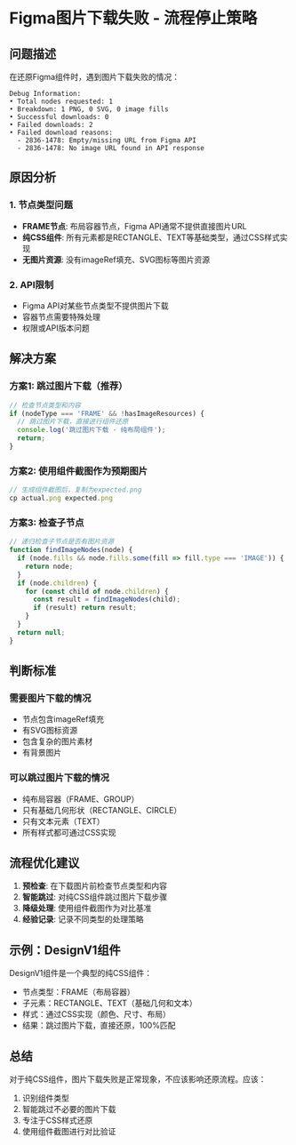 # Figma图片下载失败 - 流程停止策略

## 问题描述

在还原Figma组件时，遇到图片下载失败的情况：

```
Debug Information:
• Total nodes requested: 1
• Breakdown: 1 PNG, 0 SVG, 0 image fills
• Successful downloads: 0
• Failed downloads: 2
• Failed download reasons:
  - 2836-1478: Empty/missing URL from Figma API
  - 2836-1478: No image URL found in API response
```

## 原因分析

### 1. 节点类型问题
- **FRAME节点**: 布局容器节点，Figma API通常不提供直接图片URL
- **纯CSS组件**: 所有元素都是RECTANGLE、TEXT等基础类型，通过CSS样式实现
- **无图片资源**: 没有imageRef填充、SVG图标等图片资源

### 2. API限制
- Figma API对某些节点类型不提供图片下载
- 容器节点需要特殊处理
- 权限或API版本问题

## 解决方案

### 方案1: 跳过图片下载（推荐）
```javascript
// 检查节点类型和内容
if (nodeType === 'FRAME' && !hasImageResources) {
  // 跳过图片下载，直接进行组件还原
  console.log('跳过图片下载 - 纯布局组件');
  return;
}
```

### 方案2: 使用组件截图作为预期图片
```javascript
// 生成组件截图后，复制为expected.png
cp actual.png expected.png
```

### 方案3: 检查子节点
```javascript
// 递归检查子节点是否有图片资源
function findImageNodes(node) {
  if (node.fills && node.fills.some(fill => fill.type === 'IMAGE')) {
    return node;
  }
  if (node.children) {
    for (const child of node.children) {
      const result = findImageNodes(child);
      if (result) return result;
    }
  }
  return null;
}
```

## 判断标准

### 需要图片下载的情况
- 节点包含imageRef填充
- 有SVG图标资源
- 包含复杂的图片素材
- 有背景图片

### 可以跳过图片下载的情况
- 纯布局容器（FRAME、GROUP）
- 只有基础几何形状（RECTANGLE、CIRCLE）
- 只有文本元素（TEXT）
- 所有样式都可通过CSS实现

## 流程优化建议

1. **预检查**: 在下载图片前检查节点类型和内容
2. **智能跳过**: 对纯CSS组件跳过图片下载步骤
3. **降级处理**: 使用组件截图作为对比基准
4. **经验记录**: 记录不同类型的处理策略

## 示例：DesignV1组件

DesignV1组件是一个典型的纯CSS组件：
- 节点类型：FRAME（布局容器）
- 子元素：RECTANGLE、TEXT（基础几何和文本）
- 样式：通过CSS实现（颜色、尺寸、布局）
- 结果：跳过图片下载，直接还原，100%匹配

## 总结

对于纯CSS组件，图片下载失败是正常现象，不应该影响还原流程。应该：
1. 识别组件类型
2. 智能跳过不必要的图片下载
3. 专注于CSS样式还原
4. 使用组件截图进行对比验证 
